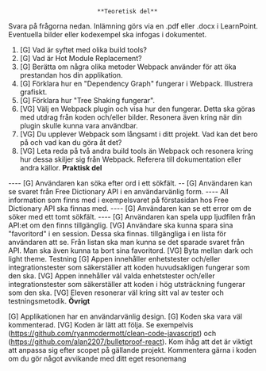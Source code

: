 
                             **Teoretisk del**
Svara på frågorna nedan. Inlämning görs via en .pdf eller .docx i LearnPoint.
Eventuella bilder eller kodexempel ska infogas i dokumentet.

1. [G] Vad är syftet med olika build tools?
2. [G] Vad är Hot Module Replacement?
3. [G] Berätta om några olika metoder Webpack använder för att öka prestandan hos
din applikation.
4. [G] Förklara hur en "Dependency Graph" fungerar i Webpack. Illustrera grafiskt.
5. [G] Förklara hur "Tree Shaking fungerar".
6. [VG] Välj en Webpack plugin och visa hur den fungerar. Detta ska göras med
utdrag från koden och/eller bilder. Resonera även kring när din plugin skulle
kunna vara användbar.
7. [VG] Du upplever Webpack som långsamt i ditt projekt. Vad kan det bero på och
vad kan du göra åt det?
8. [VG] Leta reda på två andra build tools än Webpack och resonera kring hur dessa
skiljer sig från Webpack. Referera till dokumentation eller andra källor.
                              **Praktisk del**

---- [G] Användaren kan söka efter ord i ett sökfält.
-- [G] Användaren kan se svaret från Free Dictionary API i en användarvänlig form.
---- All information som finns med i exempelsvaret på förstasidan hos Free
     Dictionary API ska finnas med.
---- [G] Användaren kan se ett error om de söker med ett tomt sökfält.
---- [G] Användaren kan spela upp ljudfilen från API:et om den finns tillgänglig.
[VG] Användare ska kunna spara sina "favoritord" i en session. Dessa ska finnas.
tillgängliga i en lista för användaren att se. Från listan ska man kunna se det
sparade svaret från API. Man ska även kunna ta bort sina favoritord.
[VG] Byta mellan dark och light theme.
Testning
[G] Appen innehåller enhetstester och/eller integrationstester som säkerställer
att koden huvudsakligen fungerar som den ska.
[VG] Appen innehåller väl valda enhetstester och/eller integrationstester som
säkerställer att koden i hög utsträckning fungerar som den ska.
[VG] Eleven resonerar väl kring sitt val av tester och testningsmetodik.
                                 **Övrigt**
                                 
[G] Applikationen har en användarvänlig design.
[G] Koden ska vara väl kommenterad.
[VG] Koden är lätt att följa. Se exempelvis
(https://github.com/ryanmcdermott/clean-code-javascript) och
(https://github.com/alan2207/bulletproof-react). Kom ihåg att det är viktigt
att anpassa sig efter scopet på gällande projekt. Kommentera gärna i koden om
du gör något avvikande med ditt eget resonemang

